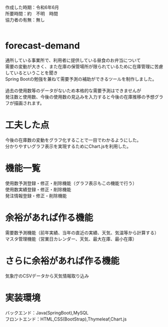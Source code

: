 作成した時期：令和6年6月<br>
所要時間：約　不明　時間<br>
協力者の有無：無し<br><br>

# forecast-demand
 通所している事業所で、利用者に提供している昼食のお弁当について<br>
 需要の変動が大きく、また在庫の保管場所が限られているために在庫管理に苦慮しているということを聞き<br>
 Spring Bootの勉強を兼ねて需要予測の補助ができるツールを制作しました。<br>
 <br>
 過去の使用数等のデータがないため本格的な需要予測はできませんが<br>
 発注数と使用数、今後の使用数の見込みを入力すると今後の在庫推移の予想グラフが描画されます。
 
# 工夫した点
 今後の在庫数の変動をグラフ化することで一目でわかるようにした。<br>
 分かりやすいグラフ表示を実現するためにChart.jsを利用した。
 
# 機能一覧
 使用数予測登録・修正・削除機能（グラフ表示もこの機能で行う）<br>
 使用数実績登録・修正・削除機能<br>
 発注情報登録・修正・削除機能
 
# 余裕があれば作る機能
 需要数予測機能（前年実績、当年の直近の実績、天気、気温等から計算する）<br>
 マスタ管理機能（営業日カレンダー、天気、最大在庫、最小在庫）
 
# さらに余裕があれば作る機能
 気象庁のCSVデータから天気情報取り込み
 
# 実装環境
バックエンド：Java(SpringBoot),MySQL<br>
フロントエンド：HTML,CSS(BootStrap),Thymeleaf,Chart.js
